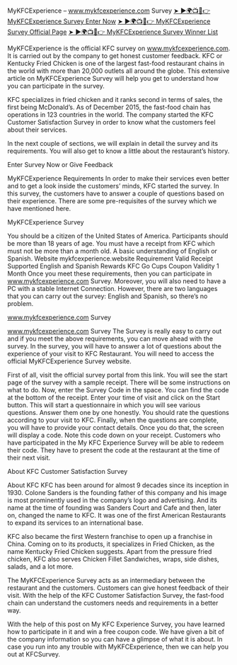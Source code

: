 MyKFCExperience – www.mykfcexperience.com Survey
<a href="https://www.sweepstakesoffers.com/">➤ ►🌍📺📱👉 MyKFCExperience Survey Enter Now</a>
<a href="https://www.sweepstakesoffers.com/">➤ ►🌍📺📱👉 MyKFCExperience Survey Official Page</a>
<a href="https://www.sweepstakesoffers.com/">➤ ►🌍📺📱👉 MyKFCExperience Survey Winner List</a>

MyKFCExperience is the official KFC survey on www.mykfcexperience.com. It is carried out by the company to get honest customer feedback.
KFC or Kentucky Fried Chicken is one of the largest fast-food restaurant chains in the world with more than 20,000 outlets all around the globe. This extensive article on MyKFCExperience Survey will help you get to understand how you can participate in the survey.


KFC specializes in fried chicken and it ranks second in terms of sales, the first being McDonald’s. As of December 2015, the fast-food chain has operations in 123 countries in the world. The company started the KFC Customer Satisfaction Survey in order to know what the customers feel about their services.

In the next couple of sections, we will explain in detail the survey and its requirements. You will also get to know a little about the restaurant’s history.

Enter Survey Now
 or 
Give Feedback

MyKFCExperience Requirements
In order to make their services even better and to get a look inside the customers’ minds, KFC started the survey. In this survey, the customers have to answer a couple of questions based on their experience. There are some pre-requisites of the survey which we have mentioned here.

MyKFCExperience Survey

You should be a citizen of the United States of America.
Participants should be more than 18 years of age.
You must have a receipt from KFC which must not be more than a month old.
A basic understanding of English or Spanish.
Website	mykfcexperience.website
Requirement	Valid Receipt
Supported	English and Spanish
Rewards	KFC Go Cups
Coupon Validity	1 Month
Once you meet these requirements, then you can participate in www.mykfcexperience.com Survey. Moreover, you will also need to have a PC with a stable Internet Connection. However, there are two languages that you can carry out the survey: English and Spanish, so there’s no problem.

www.mykfcexperience.com Survey

www.mykfcexperience.com Survey
The Survey is really easy to carry out and if you meet the above requirements, you can move ahead with the survey. In the survey, you will have to answer a lot of questions about the experience of your visit to KFC Restaurant. You will need to access the official MyKFCExperience Survey website.

First of all, visit the official survey portal from this link.
You will see the start page of the survey with a sample receipt.
There will be some instructions on what to do.
Now, enter the Survey Code in the space.
You can find the code at the bottom of the receipt.
Enter your time of visit and click on the Start button.
This will start a questionnaire in which you will see various questions.
Answer them one by one honestly.
You should rate the questions according to your visit to KFC.
Finally, when the questions are complete, you will have to provide your contact details.
Once you do that, the screen will display a code.
Note this code down on your receipt.
Customers who have participated in the My KFC Experience Survey will be able to redeem their code. They have to present the code at the restaurant at the time of their next visit.

About KFC Customer Satisfaction Survey

About KFC
KFC has been around for almost 9 decades since its inception in 1930. Colone Sanders is the founding father of this company and his image is most prominently used in the company’s logo and advertising. And its name at the time of founding was Sanders Court and Cafe and then, later on, changed the name to KFC. It was one of the first American Restaurants to expand its services to an international base.

KFC also became the first Western franchise to open up a franchise in China. Coming on to its products, it specializes in Fried Chicken, as the name Kentucky Fried Chicken suggests. Apart from the pressure fried chicken, KFC also serves Chicken Fillet Sandwiches, wraps, side dishes, salads, and a lot more.

The MyKFCExperience Survey acts as an intermediary between the restaurant and the customers. Customers can give honest feedback of their visit. With the help of the KFC Customer Satisfaction Survey, the fast-food chain can understand the customers needs and requirements in a better way.

With the help of this post on My KFC Experience Survey, you have learned how to participate in it and win a free coupon code. We have given a bit of the company information so you can have a glimpse of what it is about. In case you run into any trouble with MyKFCExperience, then we can help you out at KFCSurvey.
